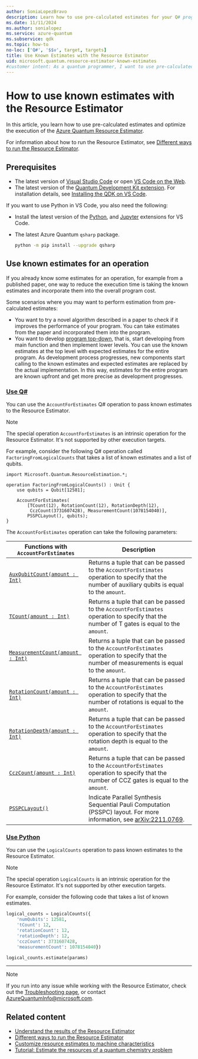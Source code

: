 ```yaml
---
author: SoniaLopezBravo
description: Learn how to use pre-calculated estimates for your Q# programs with the Azure Quantum Resource Estimator.
ms.date: 11/11/2024
ms.author: sonialopez
ms.service: azure-quantum
ms.subservice: qdk
ms.topic: how-to
no-loc: ['Q#', '$$v', target, targets]
title: Use Known Estimates with the Resource Estimator
uid: microsoft.quantum.resource-estimator-known-estimates
#customer intent: As a quantum programmer, I want to use pre-calculated estimates. 
---
```


# How to use known estimates with the Resource Estimator

In this article, you learn how to use pre-calculated estimates and optimize the execution of the [Azure Quantum Resource Estimator](xref:microsoft.quantum.overview.intro-resource-estimator).

For information about how to run the Resource Estimator, see [Different ways to run the Resource Estimator](xref:microsoft.quantum.submit-resource-estimation-jobs).

## Prerequisites

- The latest version of [Visual Studio Code](https://code.visualstudio.com/download) or open [VS Code on the Web](https://vscode.dev/quantum).
- The latest version of the [Quantum Development Kit extension](https://marketplace.visualstudio.com/items?itemName=quantum.qsharp-lang-vscode). For installation details, see [Installing the QDK on VS Code](xref:microsoft.quantum.install-qdk.overview#installing-the-qdk-on-vs-code).

If you want to use Python in VS Code, you also need the following:

- Install the latest version of the [Python](https://marketplace.visualstudio.com/items?itemName=ms-python.python), and [Jupyter](https://marketplace.visualstudio.com/items?itemName=ms-toolsai.jupyter) extensions for VS Code.
- The latest Azure Quantum `qsharp` package.  

    ```bash
    python -m pip install --upgrade qsharp 
    ```

## Use known estimates for an operation

If you already know some estimates for an operation, for example from a published paper, one way to reduce the execution time is taking the known estimates and incorporate them into the overall program cost.

Some scenarios where you may want to perform estimation from pre-calculated estimates:

- You want to try a novel algorithm described in a paper to check if it improves the performance of your program. You can take estimates from the paper and incorporated them into the program.
- You want to develop [program top-down](https://en.wikipedia.org/wiki/Top-down_and_bottom-up_design#Programming), that is, start developing from main function and then implement lower levels. You can use the known estimates at the top level with expected estimates for the entire program. As development process progresses, new components start calling to the known estimates and expected estimates are replaced by the actual implementation. In this way, estimates for the entire program are known upfront and get more precise as development progresses.

### [Use Q#](#tab/tabid-known-estimates-qsharp)

You can use the `AccountForEstimates` Q# operation to pass known estimates to the Resource Estimator.

> [!NOTE]
> The special operation `AccountForEstimates` is an intrinsic operation for the Resource Estimator. It's not supported by other execution targets.

For example, consider the following Q# operation called `FactoringFromLogicalCounts` that takes a list of known estimates and a list of qubits.

```qsharp
import Microsoft.Quantum.ResourceEstimation.*;

operation FactoringFromLogicalCounts() : Unit {
    use qubits = Qubit[12581];

    AccountForEstimates(
        [TCount(12), RotationCount(12), RotationDepth(12),
         CczCount(3731607428), MeasurementCount(1078154040)],
        PSSPCLayout(), qubits);
}
```

The `AccountForEstimates` operation can take the following parameters:

|Functions with `AccountForEstimates`| Description|
|---|---|
|[`AuxQubitCount(amount : Int)`](xref:Qdk.Std.ResourceEstimation.AuxQubitCount)| Returns a tuple that can be passed to the `AccountForEstimates` operation to specify that the number of auxiliary qubits is equal to the `amount`.|
|[`TCount(amount : Int)`](xref:Qdk.Std.ResourceEstimation.TCount)|Returns a tuple that can be passed to the `AccountForEstimates` operation to specify that the number of T gates is equal to the `amount`.|
|[`MeasurementCount(amount : Int)`](xref:Qdk.Std.ResourceEstimation.MeasurementCount)|Returns a tuple that can be passed to the `AccountForEstimates` operation to specify that the number of measurements is equal to the `amount`.|
|[`RotationCount(amount : Int)`](xref:Qdk.Std.ResourceEstimation.RotationCount)|Returns a tuple that can be passed to the `AccountForEstimates` operation to specify that the number of rotations is equal to the `amount`.|
|[`RotationDepth(amount : Int)`](xref:Qdk.Std.ResourceEstimation.RotationDepth)|Returns a tuple that can be passed to the `AccountForEstimates` operation to specify that the rotation depth is equal to the `amount`.|
|[`CczCount(amount : Int)`](xref:Qdk.Std.ResourceEstimation.CczCount)|Returns a tuple that can be passed to the `AccountForEstimates` operation to specify that the number of CCZ gates is equal to the `amount`.|
|[`PSSPCLayout()`](xref:Qdk.Std.ResourceEstimation.PSSPCLayout)| Indicate Parallel Synthesis Sequential Pauli Computation (PSSPC) layout. For more information, see [arXiv:2211.0769](https://arxiv.org/pdf/2211.07629.pdf).|

### [Use Python](#tab/tabid-known-estimates-python)

You can use the `LogicalCounts` operation to pass known estimates to the Resource Estimator.

> [!NOTE]
> The special operation `LogicalCounts` is an intrinsic operation for the Resource Estimator. It's not supported by other execution targets.

For example, consider the following code that takes a list of known estimates.

```python
logical_counts = LogicalCounts({
    'numQubits': 12581,
    'tCount': 12,
    'rotationCount': 12,
    'rotationDepth': 12,
    'cczCount': 3731607428,
    'measurementCount': 1078154040})

logical_counts.estimate(params)
```

***

> [!NOTE]
> If you run into any issue while working with the Resource Estimator, check out the [Troubleshooting page](xref:microsoft.quantum.azure.common-issues#azure-quantum-resource-estimator), or contact [AzureQuantumInfo@microsoft.com](mailto:AzureQuantumInfo@microsoft.com).

## Related content

- [Understand the results of the Resource Estimator](xref:microsoft.quantum.overview.resources-estimator-output.data)
- [Different ways to run the Resource Estimator](xref:microsoft.quantum.submit-resource-estimation-jobs)
- [Customize resource estimates to machine characteristics](xref:microsoft.quantum.overview.resources-estimator)
- [Tutorial: Estimate the resources of a quantum chemistry problem](xref:microsoft.quantum.tutorial.resource-estimator.chemistry)